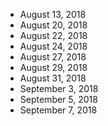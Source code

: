 - August 13, 2018
- August 20, 2018
- August 22, 2018
- August 24, 2018
- August 27, 2018
- August 29, 2018
- August 31, 2018
- September 3, 2018
- September 5, 2018
- September 7, 2018
